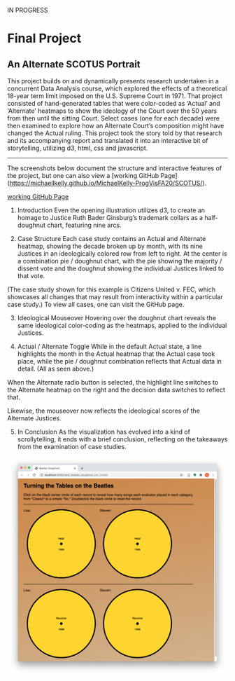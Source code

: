 IN PROGRESS



Final Project
======================
An Alternate SCOTUS Portrait 
------------------------
This project builds on and dynamically presents research undertaken in a concurrent Data Analysis course, which explored the effects of a theoretical 18-year term limit imposed on the U.S. Supreme Court in 1971. That project consisted of hand-generated tables that were color-coded as ‘Actual’ and ‘Alternate’ heatmaps to show the ideology of the Court over the 50 years from then until the sitting Court. Select cases (one for each decade) were then examined to explore how an Alternate Court’s composition might have changed the Actual ruling. This project took the story told by that research and its accompanying report and translated it into an interactive bit of storytelling, utilizing d3, html, css and javascript.

------------------------
The screenshots below document the structure and interactive features of the project, but one can also view a [working GitHub Page] (https://michaellkelly.github.io/MichaelKelly-ProgVisFA20/SCOTUS/). 

[working GitHub Page](http://github.com)


1. Introduction
Even the opening illustration utilizes d3, to create an homage to Justice Ruth Bader Ginsburg’s trademark collars as a half-doughnut chart, featuring nine arcs.


2. Case Structure
Each case study contains an Actual and Alternate heatmap, showing the decade broken up by month, with its nine Justices in an ideologically colored row from left to right. At the center is a combination pie / doughnut chart, with the pie showing the majority / dissent vote and the doughnut showing the individual Justices linked to that vote.

(The case study shown for this example is Citizens United v. FEC, which showcases all changes that may result from interactivity within a particular case study.) To view all cases, one can visit the GitHub page.


3. Ideological Mouseover
Hovering over the doughnut chart reveals the same ideological color-coding as the heatmaps, applied to the individual Justices.


4. Actual / Alternate Toggle
While in the default Actual state, a line highlights the month in the Actual heatmap that the Actual case took place, while the pie / doughnut combination reflects that Actual data in detail. (All as seen above.)

When the Alternate radio button is selected, the highlight line switches to the Alternate heatmap on the right and the decision data switches to reflect that.

Likewise, the mouseover now reflects the ideological scores of the Alternate Justices.

5. In Conclusion
As the visualization has evolved into a kind of scrollytelling, it ends with a brief conclusion, reflecting on the takeaways from the examination of case studies.


![Wk8_Screenshot_1_MKelly.png](/WK8-Projects/Wk8_Screenshot_1_MKelly.png "MKelly_Beatles_Screenshot1")

